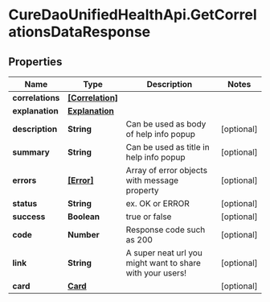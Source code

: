 # CureDaoUnifiedHealthApi.GetCorrelationsDataResponse

## Properties

Name | Type | Description | Notes
------------ | ------------- | ------------- | -------------
**correlations** | [**[Correlation]**](Correlation.md) |  | 
**explanation** | [**Explanation**](Explanation.md) |  | 
**description** | **String** | Can be used as body of help info popup | [optional] 
**summary** | **String** | Can be used as title in help info popup | [optional] 
**errors** | [**[Error]**](Error.md) | Array of error objects with message property | [optional] 
**status** | **String** | ex. OK or ERROR | [optional] 
**success** | **Boolean** | true or false | [optional] 
**code** | **Number** | Response code such as 200 | [optional] 
**link** | **String** | A super neat url you might want to share with your users! | [optional] 
**card** | [**Card**](Card.md) |  | [optional] 


